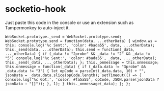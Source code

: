 # socketio-hook
Just paste this code in the console or use an extension such as Tampermonkey to auto-inject it.

`WebSocket.prototype._send = WebSocket.prototype.send;
    WebSocket.prototype.send = function(data, ...otherData) {
        window.ws = this;
        console.log('%c Sent:', 'color: #bada55', data, ...otherData);
        this._send(data, ...otherData);
        this.send = function(_data, ..._otherData) {
            if (_data != "2probe" && _data != "2" && _data != "5") console.log('%c Sent:', 'color: #bada55', _data, ..._otherData);
            this._send(_data, ..._otherData);
        };
        this._onmessage = this.onmessage;
        this.onmessage = function(_data) {
            if (_data.data != "3probe" && _data.data != "3") {
                let opCode = parseInt(_data.data, 10) + "",
                    jsonData = _data.data.slice(opCode.length);
                setTimeout(() => {
                    console.log('%c Got:', 'color: #fa5a55', opCode, JSON.parse(jsonData ? jsonData : "[]"));
                }, 1);
            }
            this._onmessage(_data);
        };
    };
`
